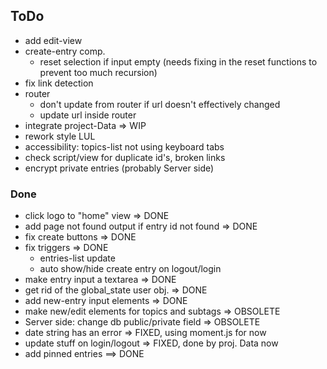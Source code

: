 ## ToDo

* add edit-view
* create-entry comp.
  - reset selection if input empty (needs fixing in the reset functions
    to prevent too much recursion)
* fix link detection
* router
  - don't update from router if url doesn't effectively changed
  - update url inside router
* integrate project-Data => WIP
* rework style LUL
* accessibility: topics-list not using keyboard tabs
* check script/view for duplicate id's, broken links
* encrypt private entries (probably Server side)

### Done

* click logo to "home" view => DONE
* add page not found output if entry id not found => DONE
* fix create buttons => DONE
* fix triggers => DONE
  - entries-list update
  - auto show/hide create entry on logout/login
* make entry input a textarea => DONE
* get rid of the global_state user obj. => DONE
* add new-entry input elements => DONE
* make new/edit elements for topics and subtags => OBSOLETE
* Server side: change db public/private field => OBSOLETE
* date string has an error => FIXED, using moment.js for now
* update stuff on login/logout => FIXED, done by proj. Data now
* add pinned entries ==> DONE
